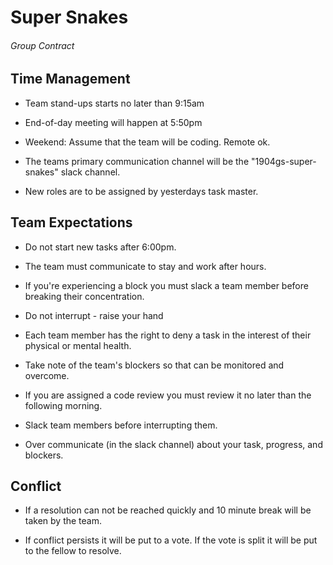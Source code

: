 # Super Snakes

###### Group Contract

## Time Management

* Team stand-ups starts no later than 9:15am

* End-of-day meeting will happen at 5:50pm

* Weekend: Assume that the team will be coding. Remote ok.

* The teams primary communication channel will be the "1904gs-super-snakes" slack channel.

* New roles are to be assigned by yesterdays task master.

## Team Expectations

* Do not start new tasks after 6:00pm.

* The team must communicate to stay and work after hours.

* If you're experiencing a block you must slack a team member before breaking their concentration.

* Do not interrupt - raise your hand

* Each team member has the right to deny a task in the interest of their physical or mental health.

- Take note of the team's blockers so that can be monitored and overcome.

- If you are assigned a code review you must review it no later than the following morning.

- Slack team members before interrupting them.

- Over communicate (in the slack channel) about your task, progress, and blockers.

## Conflict

* If a resolution can not be reached quickly and 10 minute break will be taken by the team.

* If conflict persists it will be put to a vote. If the vote is split it will be put to the fellow to resolve.
